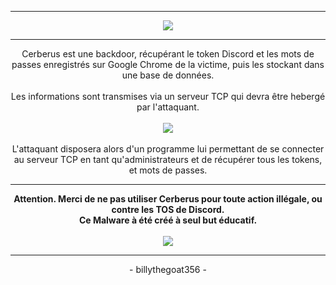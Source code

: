 -----
<p align="center">
  <img src ="https://cdn.discordapp.com/attachments/873585930529824839/877903966602670131/unknown.png">
</p>

-----

<p align="center">
  Cerberus est une backdoor, récupérant le token Discord et les mots de passes enregistrés sur Google Chrome de la victime, puis les stockant dans une base de données.
  <br>
  <br>
  Les informations sont transmises via un serveur TCP qui devra être hebergé par l'attaquant.
  <br>
  <br>
  <img src ="https://cdn.discordapp.com/attachments/873585930529824839/877904173310574602/unknown.png">
  <br>
  <br>
  L'attaquant disposera alors d'un programme lui permettant de se connecter au serveur TCP en tant qu'administrateurs et de récupérer tous les tokens, et mots de passes.
  <br>
</p>

-----

<p align="center">
  <strong>Attention. Merci de ne pas utiliser Cerberus pour toute action illégale, ou contre les TOS de Discord.</strong>
  <br>
  <strong>Ce Malware à été créé à seul but éducatif.</strong>
  <br>
  <br>
  <img src ="https://cdn.discordapp.com/attachments/875082553298665553/877900488106971136/Cerber.jpg">
</p>

-----

<p align="center">
  - billythegoat356 -
